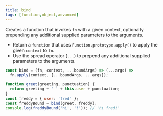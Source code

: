 ```yaml
---
title: bind
tags: [function,object,advanced]
---
```


Creates a function that invokes `fn` with a given context, optionally prepending any additional supplied parameters to the arguments.

- Return a `function` that uses `Function.prototype.apply()` to apply the given `context` to `fn`.
- Use the spread operator (`...`) to prepend any additional supplied parameters to the arguments.

```js
const bind = (fn, context, ...boundArgs) => (...args) =>
  fn.apply(context, [...boundArgs, ...args]);
```

```js
function greet(greeting, punctuation) {
  return greeting + ' ' + this.user + punctuation;
}
const freddy = { user: 'fred' };
const freddyBound = bind(greet, freddy);
console.log(freddyBound('hi', '!')); // 'hi fred!'
```
